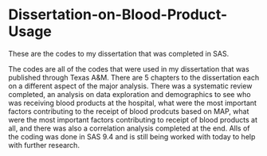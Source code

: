 # Dissertation-on-Blood-Product-Usage
These are the codes to my dissertation that was completed in SAS.

The codes are all of the codes that were used in my dissertation that was published through Texas A&M. There are 5 chapters to the dissertation each on a different aspect of the major analysis. There was a systematic review completed, an analysis on data exploration and demographics to see who was receiving blood products at the hospital, what were the most important factors contributing to the receipt of blood prodcuts based on MAP, what were the most important factors contributing to receipt of blood products at all, and there was also a correlation analysis completed at the end. Alls of the coding was done in SAS 9.4 and is still being worked with today to help with further research. 
